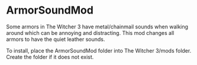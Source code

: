 # ArmorSoundMod

Some armors in The Witcher 3 have metal/chainmail sounds when walking around which can be annoying and distracting. 
This mod changes all armors to have the quiet leather sounds.

To install, place the ArmorSoundMod folder into The Witcher 3/mods folder. Create the folder if it does not exist. 
